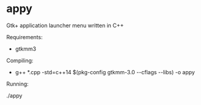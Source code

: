# appy
Gtk+ application launcher menu written in C++

Requirements:
* gtkmm3

Compiling:
* g++ *.cpp -std=c++14 $(pkg-config gtkmm-3.0 --cflags --libs) -o appy

Running:

./appy
